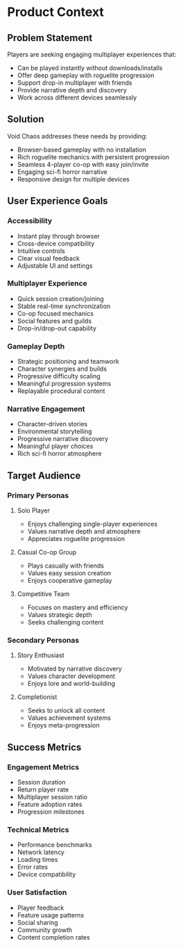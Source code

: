 # Product Context

## Problem Statement
Players are seeking engaging multiplayer experiences that:
- Can be played instantly without downloads/installs
- Offer deep gameplay with roguelite progression
- Support drop-in multiplayer with friends
- Provide narrative depth and discovery
- Work across different devices seamlessly

## Solution
Void Chaos addresses these needs by providing:
- Browser-based gameplay with no installation
- Rich roguelite mechanics with persistent progression
- Seamless 4-player co-op with easy join/invite
- Engaging sci-fi horror narrative
- Responsive design for multiple devices

## User Experience Goals

### Accessibility
- Instant play through browser
- Cross-device compatibility
- Intuitive controls
- Clear visual feedback
- Adjustable UI and settings

### Multiplayer Experience
- Quick session creation/joining
- Stable real-time synchronization
- Co-op focused mechanics
- Social features and guilds
- Drop-in/drop-out capability

### Gameplay Depth
- Strategic positioning and teamwork
- Character synergies and builds
- Progressive difficulty scaling
- Meaningful progression systems
- Replayable procedural content

### Narrative Engagement
- Character-driven stories
- Environmental storytelling
- Progressive narrative discovery
- Meaningful player choices
- Rich sci-fi horror atmosphere

## Target Audience

### Primary Personas
1. Solo Player
   - Enjoys challenging single-player experiences
   - Values narrative depth and atmosphere
   - Appreciates roguelite progression

2. Casual Co-op Group
   - Plays casually with friends
   - Values easy session creation
   - Enjoys cooperative gameplay

3. Competitive Team
   - Focuses on mastery and efficiency
   - Values strategic depth
   - Seeks challenging content

### Secondary Personas
1. Story Enthusiast
   - Motivated by narrative discovery
   - Values character development
   - Enjoys lore and world-building

2. Completionist
   - Seeks to unlock all content
   - Values achievement systems
   - Enjoys meta-progression

## Success Metrics

### Engagement Metrics
- Session duration
- Return player rate
- Multiplayer session ratio
- Feature adoption rates
- Progression milestones

### Technical Metrics
- Performance benchmarks
- Network latency
- Loading times
- Error rates
- Device compatibility

### User Satisfaction
- Player feedback
- Feature usage patterns
- Social sharing
- Community growth
- Content completion rates 